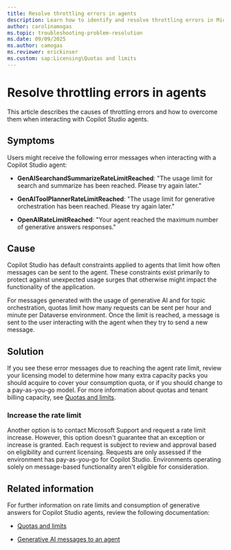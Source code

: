 ```yaml
---
title: Resolve throttling errors in agents
description: Learn how to identify and resolve throttling errors in Microsoft Copilot Studio agents, including error codes, causes, and solutions.
author: carolinamogas
ms.topic: troubleshooting-problem-resolution
ms.date: 09/09/2025
ms.author: camogas
ms.reviewer: erickinser
ms.custom: sap:Licensing\Quotas and limits
---
```


# Resolve throttling errors in agents

This article describes the causes of throttling errors and how to overcome them when interacting with Copilot Studio agents.

## Symptoms

Users might receive the following error messages when interacting with a Copilot Studio agent:

- **GenAISearchandSummarizeRateLimitReached**: "The usage limit for search and summarize has been reached. Please try again later."

- **GenAIToolPlannerRateLimitReached**: "The usage limit for generative orchestration has been reached. Please try again later."

- **OpenAIRateLimitReached**: "Your agent reached the maximum number of generative answers responses."

## Cause

Copilot Studio has default constraints applied to agents that limit how often messages can be sent to the agent. These constraints exist primarily to protect against unexpected usage surges that otherwise might impact the functionality of the application.

For messages generated with the usage of generative AI and for topic orchestration, quotas limit how many requests can be sent per hour and minute per Dataverse environment. Once the limit is reached, a message is sent to the user interacting with the agent when they try to send a new message.

## Solution

If you see these error messages due to reaching the agent rate limit, review your licensing model to determine how many extra capacity packs you should acquire to cover your consumption quota, or if you should change to a pay-as-you-go model. For more information about quotas and tenant billing capacity, see [Quotas and limits](/microsoft-copilot-studio/requirements-quotas#generative-ai-messages-to-an-agent).

### Increase the rate limit
 
Another option is to contact Microsoft Support and request a rate limit increase. However, this option doesn't guarantee that an exception or increase is granted. Each request is subject to review and approval based on eligibility and current licensing. Requests are only assessed if the environment has pay-as-you-go for Copilot Studio. Environments operating solely on message-based functionality aren't eligible for consideration.

## Related information 

For further information on rate limits and consumption of generative answers for Copilot Studio agents, review the following documentation:

- [Quotas and limits](/microsoft-copilot-studio/requirements-quotas#generative-ai-messages-to-an-agent)

- [Generative AI messages to an agent](/microsoft-copilot-studio/requirements-quotas#generative-ai-messages-to-an-agent)
